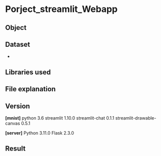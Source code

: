 # Porject_streamlit_Webapp


## Object



## Dataset
-

## Libraries used


## File explanation



## Version

**[mnist]**
python 3.6
streamlit 1.10.0
streamlit-chat 0.1.1
streamlit-drawable-canvas 0.5.1

**[server]**
Python 3.11.0
Flask 2.3.0

## Result

